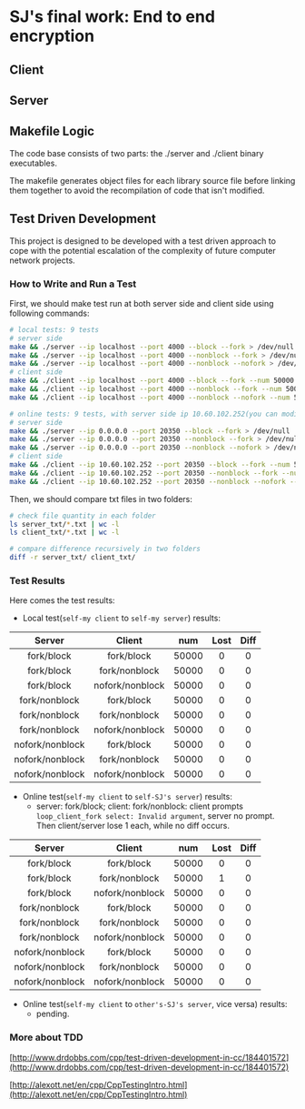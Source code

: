# SJ's final work: End to end encryption

## Client

## Server

## Makefile Logic

The code base consists of two parts: the ./server and ./client binary executables.

The makefile generates object files for each library source file before linking them together to avoid the recompilation of code that isn't modified.

## Test Driven Development

This project is designed to be developed with a test driven approach to cope with the potential escalation of the complexity of future computer network projects.

### How to Write and Run a Test

First, we should make test run at both server side and client side using following commands:

```bash
# local tests: 9 tests
# server side
make && ./server --ip localhost --port 4000 --block --fork > /dev/null
make && ./server --ip localhost --port 4000 --nonblock --fork > /dev/null
make && ./server --ip localhost --port 4000 --nonblock --nofork > /dev/null
# client side
make && ./client --ip localhost --port 4000 --block --fork --num 50000 > /dev/null
make && ./client --ip localhost --port 4000 --nonblock --fork --num 50000 > /dev/null
make && ./client --ip localhost --port 4000 --nonblock --nofork --num 50000 > /dev/null

# online tests: 9 tests, with server side ip 10.60.102.252(you can modify it)
# server side
make && ./server --ip 0.0.0.0 --port 20350 --block --fork > /dev/null
make && ./server --ip 0.0.0.0 --port 20350 --nonblock --fork > /dev/null
make && ./server --ip 0.0.0.0 --port 20350 --nonblock --nofork > /dev/null
# client side
make && ./client --ip 10.60.102.252 --port 20350 --block --fork --num 50000 > /dev/null
make && ./client --ip 10.60.102.252 --port 20350 --nonblock --fork --num 50000 > /dev/null
make && ./client --ip 10.60.102.252 --port 20350 --nonblock --nofork --num 50000 > /dev/null
```

Then, we should compare txt files in two folders:

```bash
# check file quantity in each folder
ls server_txt/*.txt | wc -l
ls client_txt/*.txt | wc -l

# compare difference recursively in two folders
diff -r server_txt/ client_txt/
```

### Test Results

Here comes the test results:

* Local test(`self-my client` to `self-my server`) results:

| Server | Client | num | Lost | Diff |
|:------:|:------:|:------:|:------:|:------:|
|fork/block| fork/block | 50000 | 0 | 0 |
|fork/block| fork/nonblock | 50000 | 0 | 0 |
|fork/block| nofork/nonblock | 50000 | 0 | 0 |
|fork/nonblock| fork/block | 50000 | 0 | 0 |
|fork/nonblock| fork/nonblock | 50000 | 0 | 0 |
|fork/nonblock| nofork/nonblock | 50000 | 0 | 0 |
|nofork/nonblock| fork/block | 50000 | 0 | 0 |
|nofork/nonblock| fork/nonblock | 50000 | 0 | 0 |
|nofork/nonblock| nofork/nonblock | 50000 | 0 | 0 |

* Online test(`self-my client` to `self-SJ's server`) results:
  * server: fork/block; client: fork/nonblock: client prompts `loop_client_fork select: Invalid argument`, server no prompt. Then client/server lose 1 each, while no diff occurs.

| Server | Client | num | Lost | Diff |
|:------:|:------:|:------:|:------:|:------:|
|fork/block| fork/block | 50000 | 0 | 0 |
|fork/block| fork/nonblock | 50000 | 1 | 0 |
|fork/block| nofork/nonblock | 50000 | 0 | 0 |
|fork/nonblock| fork/block | 50000 | 0 | 0 |
|fork/nonblock| fork/nonblock | 50000 | 0 | 0 |
|fork/nonblock| nofork/nonblock | 50000 | 0 | 0 |
|nofork/nonblock| fork/block | 50000 | 0 | 0 |
|nofork/nonblock| fork/nonblock | 50000 | 0 | 0 |
|nofork/nonblock| nofork/nonblock | 50000 | 0 | 0 |

* Online test(`self-my client` to `other's-SJ's server`, vice versa) results:
  * pending.

### More about TDD

[http://www.drdobbs.com/cpp/test-driven-development-in-cc/184401572](http://www.drdobbs.com/cpp/test-driven-development-in-cc/184401572)

[http://alexott.net/en/cpp/CppTestingIntro.html](http://alexott.net/en/cpp/CppTestingIntro.html)
